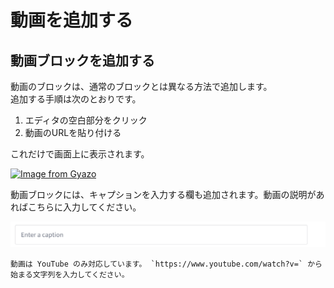 # 動画を追加する

## 動画ブロックを追加する

動画のブロックは、通常のブロックとは異なる方法で追加します。  
追加する手順は次のとおりです。

1. エディタの空白部分をクリック
1. 動画のURLを貼り付ける

これだけで画面上に表示されます。

[![Image from Gyazo](https://i.gyazo.com/6008a807b5beeda00f8190e386a7be90.gif)](https://gyazo.com/6008a807b5beeda00f8190e386a7be90)

動画ブロックには、キャプションを入力する欄も追加されます。動画の説明があればこちらに入力してください。

![](img/manage_block_editor09.png)

```{note}
動画は YouTube のみ対応しています。 `https://www.youtube.com/watch?v=` から始まる文字列を入力してください。
```

